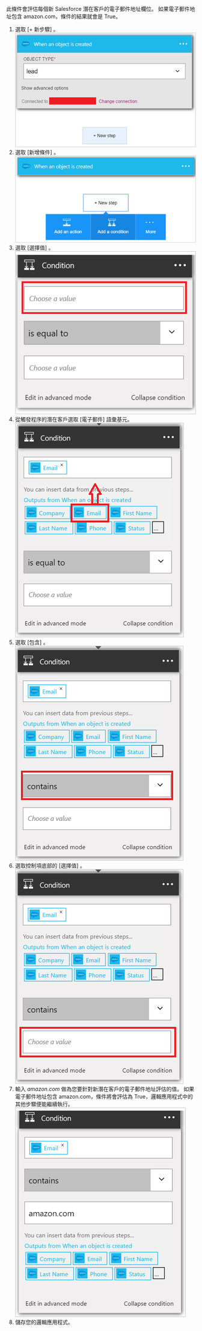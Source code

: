 此條件會評估每個新 Salesforce 潛在客戶的電子郵件地址欄位。 如果電子郵件地址包含 amazon.com，條件的結果就會是 True。

1. 選取 [+ 新步驟] 。  
   ![Salesforce 條件圖像 1](./media/connectors-create-api-salesforce/condition-1.png)   
2. 選取 [新增條件] 。    
   ![Salesforce 條件圖像 2](./media/connectors-create-api-salesforce/condition-2.png)  
3. 選取 [選擇值] 。    
   ![Salesforce 條件圖像 3](./media/connectors-create-api-salesforce/condition-3.png)  
4. 從觸發程序的潛在客戶選取 [電子郵件]  語彙基元。    
   ![Salesforce 條件圖像 4](./media/connectors-create-api-salesforce/condition-4.png)  
5. 選取 [包含] 。      
   ![Salesforce 條件圖像 5](./media/connectors-create-api-salesforce/condition-5.png)  
6. 選取控制項底部的 [選擇值]  。     
   ![Salesforce 條件圖像 6](./media/connectors-create-api-salesforce/condition-6.png)  
7. 輸入 *amazon.com* 做為您要針對新潛在客戶的電子郵件地址評估的值。 如果電子郵件地址包含 amazon.com，條件將會評估為 True，邏輯應用程式中的其他步驟便能繼續執行。    
   ![Salesforce 條件圖像 7](./media/connectors-create-api-salesforce/condition-7.png)  
8. 儲存您的邏輯應用程式。  



<!--HONumber=Nov16_HO3-->


